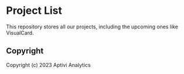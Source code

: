 # Project List

This repository stores all our projects, including the upcoming ones like VisualCard.

## Copyright

Copyright (c) 2023 Aptivi Analytics

